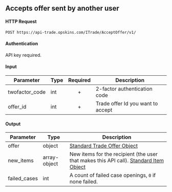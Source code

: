 ## Accepts offer sent by another user

#### HTTP Request

`POST https://api-trade.opskins.com/ITrade/AcceptOffer/v1/`

#### Authentication

API key required.

#### Input

Parameter | Type | Required   | Description
--------- | -----| :--------: | -----------
twofactor_code | int | + | 2-factor authentication code
offer_id | int | + | Trade offer Id you want to accept

    
#### Output

Parameter | Type | Description
--------- | -----| -------- 
offer     | object    | [Standard Trade Offer Object](/ITrade.md#standard-trade-offer-object)
new_items | array-object | New items for the recipient (the user that makes this API call). [Standard Item Object](/IItem.md#standard-item-object)
failed_cases | int | A count of failed case openings, `0` if none failed.
